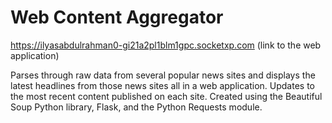 # Web Content Aggregator
https://ilyasabdulrahman0-gi21a2pl1blm1gpc.socketxp.com (link to the web application)

Parses through raw data from several popular news sites and displays the latest headlines from those news sites all in a web application. Updates to the most recent content published on each site. Created using the Beautiful Soup Python library, Flask, and the Python Requests module.
